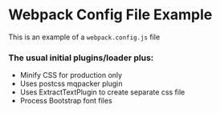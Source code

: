 # Webpack Config File Example
This is an example of a `webpack.config.js` file

### The usual initial plugins/loader plus:
- Minify CSS for production only
- Uses postcss mqpacker plugin
- Uses ExtractTextPlugin to create separate css file
- Process Bootstrap font files

